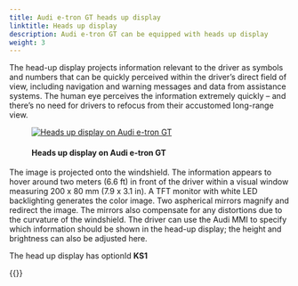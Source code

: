 ```yaml
---
title: Audi e-tron GT heads up display
linktitle: Heads up display
description: Audi e-tron GT can be equipped with heads up display
weight: 3
---
```

<!-- markdownlint-disable MD033 -->
The head-up display projects information relevant to the driver as symbols and numbers that can be quickly perceived within the driver’s direct field of view, including navigation and warning messages and data from assistance systems. The human eye perceives the information extremely quickly – and there’s no need for drivers to refocus from their accustomed long-range view.

<figure>
    <a href="https://media.electrichasgoneaudi.net/multimedia/models/e-tron-gt/technology/uiandoperations/headupdisplay/headup.jpg">
        <img src="https://media.electrichasgoneaudi.net/multimedia/models/e-tron-gt/technology/uiandoperations/headupdisplay/headups.jpg"
        alt="Heads up display on Audi e-tron GT" title="Heads up display on Audi e-tron GT">
    </a>
    <figcaption><h4>Heads up display on Audi e-tron GT</h4></figcaption>
</figure>

The image is projected onto the windshield. The information appears to hover around two meters (6.6 ft) in front of the driver within a visual window measuring 200 x 80 mm (7.9 x 3.1 in). A TFT monitor with white LED backlighting generates the color image. Two aspherical mirrors magnify and redirect the image. The mirrors also compensate for any distortions due to the curvature of the windshield. The driver can use the Audi MMI to specify which information should be shown in the head-up display; the height and brightness can also be adjusted here.

The head up display has optionId **KS1**

{{<children description="true" />}}

